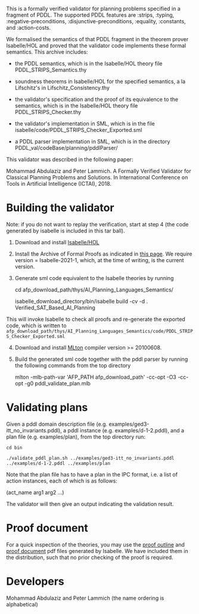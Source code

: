 This is a formally verified validator for planning problems specified in a fragment of PDDL. The supported PDDL features are :strips, :typing, :negative-preconditions, :disjunctive-preconditions, :equality, :constants, and :action-costs.

We formalised the semantics of that PDDL fragment in the theorem prover Isabelle/HOL and proved that the validator code implements these formal semantics. This archive includes: 

  - the PDDL semantics, which is in the Isabelle/HOL theory file PDDL_STRIPS_Semantics.thy

  - soundness theorems in Isabelle/HOL for the specified semantics, a la Lifschitz's in Lifschitz_Consistency.thy
 
  - the validator's specification and the proof of its equivalence to the semantics, which is in the Isabelle/HOL theory file PDDL_STRIPS_Checker.thy

  - the validator's implementation in SML, which is in the file isabelle/code/PDDL_STRIPS_Checker_Exported.sml

  - a PDDL parser implementation in SML, which is in the directory PDDL_val/codeBase/planning/pddlParser/

This validator was described in the following paper:

  Mohammad Abdulaziz and Peter Lammich. A Formally Verified Validator for
  Classical Planning Problems and Solutions. In International Conference on
  Tools in Artificial Intelligence (ICTAI), 2018.


Building the validator
======================

 Note: if you do not want to replay the verification, start at step 4 (the code
 generated by isabelle is included in this tar ball).

 1) Download and install [Isabelle/HOL](https://isabelle.in.tum.de)

 2) Install the Archive of Formal Proofs as indicated in [this
 page](https://www.isa-afp.org/using.shtml). We require version = Isabelle-2021-1,
 which, at the time of writing, is the current version.

 3) Generate sml code equivalent to the Isabelle theories by running

    cd afp_download_path/thys/AI_Planning_Languages_Semantics/

    isabelle_download_directory/bin/isabelle build -cv -d . Verified_SAT_Based_AI_Planning

  This will invoke Isabelle to check all proofs and re-generate the
  exported code, which is written to <code> afp_download_path/thys/AI_Planning_Languages_Semantics/code/PDDL_STRIPS_Checker_Exported.sml</code>

 4) Download and install [MLton](http://mlton.org/) compiler version >= 20100608.

 5) Build the generated sml code together with the pddl parser by running the
 following commands from the top directory
  
    mlton -mlb-path-var 'AFP_PATH afp_download_path' -cc-opt -O3 -cc-opt -g0 pddl_validate_plan.mlb

Validating plans
================

 Given a pddl domain description file (e.g. examples/ged3-itt_no_invariants.pddl), a pddl
 instance (e.g. examples/d-1-2.pddl), and a plan file (e.g. examples/plan), from the top directory
 run:

    cd bin

    ./validate_pddl_plan.sh ../examples/ged3-itt_no_invariants.pddl ../examples/d-1-2.pddl ../examples/plan

 Note that the plan file has to have a plan in the IPC format, i.e. a list of
 action instances, each of which is as follows:

 (act_name arg1 arg2 ...)

 The validator will then give an output indicating the validation result.

Proof document
==============

For a quick inspection of the theories, you may
use the [proof outline](isabelle/output/outline.pdf) and [proof
document](isabelle/output/document.pdf) pdf files generated by Isabelle.  We
have included them in the distribution, such that no prior checking of the proof
is required.

Developers
==========

 Mohammad Abdulaziz and Peter Lammich (the name ordering is alphabetical)
